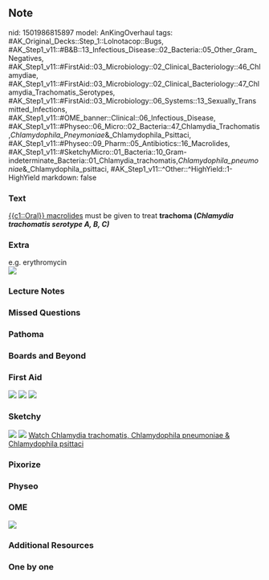 ## Note
nid: 1501986815897
model: AnKingOverhaul
tags: #AK_Original_Decks::Step_1::Lolnotacop::Bugs, #AK_Step1_v11::#B&B::13_Infectious_Disease::02_Bacteria::05_Other_Gram_Negatives, #AK_Step1_v11::#FirstAid::03_Microbiology::02_Clinical_Bacteriology::46_Chlamydiae, #AK_Step1_v11::#FirstAid::03_Microbiology::02_Clinical_Bacteriology::47_Chlamydia_Trachomatis_Serotypes, #AK_Step1_v11::#FirstAid::03_Microbiology::06_Systems::13_Sexually_Transmitted_Infections, #AK_Step1_v11::#OME_banner::Clinical::06_Infectious_Disease, #AK_Step1_v11::#Physeo::06_Micro::02_Bacteria::47_Chlamydia_Trachomatis,_Chlamydophila_Pneymoniae_&_Chlamydophila_Psittaci, #AK_Step1_v11::#Physeo::09_Pharm::05_Antibiotics::16_Macrolides, #AK_Step1_v11::#SketchyMicro::01_Bacteria::10_Gram-indeterminate_Bacteria::01_Chlamydia_trachomatis,_Chlamydophila_pneumoniae_&_Chlamydophila_psittaci, #AK_Step1_v11::^Other::^HighYield::1-HighYield
markdown: false

### Text
<u>{{c1::Oral}} macrolides</u> must be given to treat <b>trachoma
(<i>Chlamydia trachomatis serotype A, B, C)</i></b>

### Extra
<div>
  e.g. erythromycin
</div><img src="paste-9478992822608.jpg">

### Lecture Notes


### Missed Questions


### Pathoma


### Boards and Beyond


### First Aid
<img src="tmpb42bb1e8.png"> <img src="tmp92anidjl.png"> <img src=
"tmp10jvmsi7.png">

### Sketchy
<img src="paste-188394445471747.jpg"> <img src=
"paste-71026b0e5524fd6bfe37367ce4df7f7af64e77bf.png"> <a href=
"https://dashboard.sketchy.com/study/medical/courses/medical-microbiology/units/medical-microbiology-bacteria/videos/medical-microbiology-bacteria-gram-indeterminate-bacteria-chlamydia-trachomatis-chlamydophila-pneumoniae-and-chlamydophila-psittaci?utm_source=anki&utm_medium=partnership&utm_campaign=february_update&utm_content=medical">
Watch Chlamydia trachomatis, Chlamydophila pneumoniae &
Chlamydophila psittaci</a>

### Pixorize


### Physeo


### OME
<div class="ome-widget">
  <a href=
  "https://onlinemeded.org/spa/infectious-disease?ref=anki"><img src="_OME_AnkiFlashcards_Topic_6.png"></a>
</div>

### Additional Resources


### One by one

